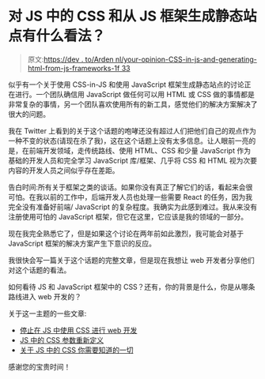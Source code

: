 # 对 JS 中的 CSS 和从 JS 框架生成静态站点有什么看法？

> 原文:[https://dev . to/Arden nl/your-opinion-CSS-in-js-and-generating-html-from-js-frameworks-1f 33](https://dev.to/ardennl/your-opinion-on-css-in-js-and-generating-html-from-js-frameworks-1f33)

似乎有一个关于使用 CSS-in-JS 和使用 JavaScript 框架生成静态站点的讨论正在进行。一个团队确信用 JavaScript 做任何可以用 HTML 或 CSS 做的事情都是非常复杂的事情，另一个团队喜欢使用所有的新工具，感觉他们的解决方案解决了很大的问题。

我在 Twitter 上看到的关于这个话题的咆哮还没有超过人们把他们自己的观点作为一种不变的状态(请现在杀了我)，这在这个话题上没有太多信息。让人眼前一亮的是，在前端开发领域，走传统路线、使用 HTML、CSS 和少量 JavaScript 作为基础的开发人员和完全学习 JavaScript 库/框架、几乎将 CSS 和 HTML 视为次要内容的开发人员之间似乎存在差距。

告白时间:所有关于框架之类的谈话。如果你没有真正了解它们的话，看起来会很可怕。在我以前的工作中，后端开发人员也处理一些需要 React 的任务，因为我完全没有准备好前端/ JavaScript 的复杂程度。我确实为此感到难过。我从来没有注册使用可怕的 JavaScript 框架，但它在这里，它应该是我的领域的一部分。

现在我完全熟悉它了，但是如果这个讨论在两年前如此激烈，我可能会对基于 JavaScript 框架的解决方案产生下意识的反应。

我很快会写一篇关于这个话题的完整文章，但是现在我想让 web 开发者分享他们对这个话题的看法。

如何看待 JS 和 JavaScript 框架中的 CSS？还有，你的背景是什么，你是从哪条路线进入 web 开发的？

关于这一主题的一些文章:

*   [停止在 JS 中使用 CSS 进行 web 开发](https://medium.com/@gajus/stop-using-css-in-javascript-for-web-development-fa32fb873dcc)
*   [JS 中的 CSS 参数重新定义](https://medium.com/@steida/css-in-js-the-argument-refined-471c7eb83955)
*   [关于 JS 中的 CSS 你需要知道的一切](https://hackernoon.com/all-you-need-to-know-about-css-in-js-984a72d48ebc)

感谢您的宝贵时间！